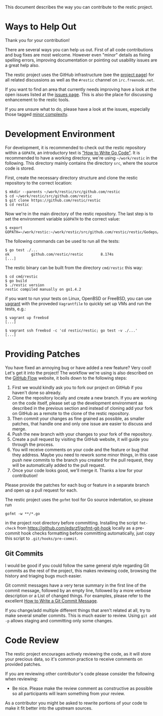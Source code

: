 This document describes the way you can contribute to the restic project.

Ways to Help Out
================

Thank you for your contribution!

There are several ways you can help us out. First of all code contributions and
bug fixes are most welcome. However even "minor" details as fixing spelling
errors, improving documentation or pointing out usability issues are a great
help also.


The restic project uses the GitHub infrastructure (see the
[project page](https://github.com/restic/restic)) for all related discussions
as well as the `#restic` channel on `irc.freenode.net`.

If you want to find an area that currently needs improving have a look at the
open issues listed at the
[issues page](https://github.com/restic/restic/issues). This is also the place
for discussing enhancement to the restic tools.

If you are unsure what to do, please have a look at the issues, especially
those tagged
[minor complexity](https://github.com/restic/restic/labels/minor%20complexity).


Development Environment
=======================

For development, it is recommended to check out the restic repository within a
`GOPATH`, an introductory text is
["How to Write Go Code"](https://golang.org/doc/code.html). It is recommended
to have a working directory, we're using `~/work/restic` in the following. This
directory mainly contains the directory `src`, where the source code is stored.

First, create the necessary directory structure and clone the restic repository
to the correct location:

    $ mkdir --parents ~/work/restic/src/github.com/restic
    $ cd ~/work/restic/src/github.com/restic
    $ git clone https://github.com/restic/restic
    $ cd restic

Now we're in the main directory of the restic repository. The last step is to
set the environment variable `$GOPATH` to the correct value:

    $ export GOPATH=~/work/restic:~/work/restic/src/github.com/restic/restic/Godeps/_workspace

The following commands can be used to run all the tests:

    $ go test ./...
    ok          github.com/restic/restic        8.174s
    [...]

The restic binary can be built from the directory `cmd/restic` this way:

    $ cd cmd/restic
    $ go build
    $ ./restic version
    restic compiled manually on go1.4.2

if you want to run your tests on Linux, OpenBSD or FreeBSD, you can use
[vagrant](https://www.vagrantup.com/) with the proveded `Vagrantfile` to
quickly set up VMs and run the tests, e.g.:

    $ vagrant up freebsd
    [...]

    $ vagrant ssh freebsd -c 'cd restic/restic; go test -v ./...'
    [...]

Providing Patches
=================

You have fixed an annoying bug or have added a new feature? Very cool! Let's
get it into the project! The workflow we're using is also described on the
[GitHub Flow](https://guides.github.com/introduction/flow/) website, it boils
down to the following steps:

 1. First we would kindly ask you to fork our project on GitHub if you haven't
    done so already.
 2. Clone the repository locally and create a new branch. If you are working on
    the code itself, please set up the development environment as described in
    the previous section and instead of cloning add your fork on GitHub as a
    remote to the clone of the restic repository.
 3. Then commit your changes as fine grained as possible, as smaller patches,
    that handle one and only one issue are easier to discuss and merge.
 4. Push the new branch with your changes to your fork of the repository.
 5. Create a pull request by visiting the GitHub website, it will guide you
    through the process.
 6. You will receive comments on your code and the feature or bug that they
    address. Maybe you need to rework some minor things, in this case push new
    commits to the branch you created for the pull request, they will be
    automatically added to the pull request.
 7. Once your code looks good, we'll merge it. Thanks a low for your
    contribution!

Please provide the patches for each bug or feature in a separate branch and
open up a pull request for each.

The restic project uses the `gofmt` tool for Go source indentation, so please
run

    gofmt -w **/*.go

in the project root directory before committing. Installing the script
`fmt-check` from https://github.com/edsrzf/gofmt-git-hook locally as a
pre-commit hook checks formatting before committing automatically, just copy
this script to `.git/hooks/pre-commit`.

Git Commits
-----------

I would be good if you could follow the same general style regarding Git
commits as the rest of the project, this makes reviewing code, browsing the
history and triaging bugs much easier.

Git commit messages have a very terse summary in the first line of the commit
message, followed by an empty line, followed by a more verbose description or a
List of changed things. For examples, please refer to the excellent [How to
Write a Git Commit Message](http://chris.beams.io/posts/git-commit/).

If you change/add multiple different things that aren't related at all, try to
make several smaller commits. This is much easier to review. Using `git add -p`
allows staging and committing only some changes.

Code Review
===========

The restic project encourages actively reviewing the code, as it will store
your precious data, so it's common practice to receive comments on provided
patches.

If you are reviewing other contributor's code please consider the following
when reviewing:

* Be nice. Please make the review comment as constructive as possible so all
  participants will learn something from your review.

As a contributor you might be asked to rewrite portions of your code to make it
fit better into the upstream sources.
